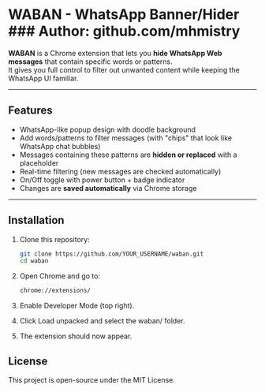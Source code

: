 # WABAN - WhatsApp Banner/Hider <br> ### Author: github.com/mhmistry

**WABAN** is a Chrome extension that lets you **hide WhatsApp Web messages** that contain specific words or patterns.  
It gives you full control to filter out unwanted content while keeping the WhatsApp UI familiar.

---

## Features
- WhatsApp-like popup design with doodle background  
- Add words/patterns to filter messages (with "chips" that look like WhatsApp chat bubbles)  
- Messages containing these patterns are **hidden or replaced** with a placeholder  
- Real-time filtering (new messages are checked automatically)  
- On/Off toggle with power button + badge indicator  
- Changes are **saved automatically** via Chrome storage  

---

## Installation
1. Clone this repository:
   ```bash
   git clone https://github.com/YOUR_USERNAME/waban.git
   cd waban

2. Open Chrome and go to:
    ```bash
    chrome://extensions/

3. Enable Developer Mode (top right).

4. Click Load unpacked and select the waban/ folder.

5. The extension should now appear.

## License
This project is open-source under the MIT License.